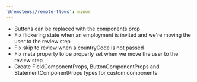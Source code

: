 ```yaml
---
'@remoteoss/remote-flows': minor
---
```


- Buttons can be replaced with the components prop
- Fix flickering state when an employment is invited and we're moving the user to the review step
- Fix skip to review when a countryCode is not passed
- Fix meta property to be properly set when we move the user to the review step
- Create FieldComponentProps, ButtonComponentProps and StatementComponentProps types for custom components
